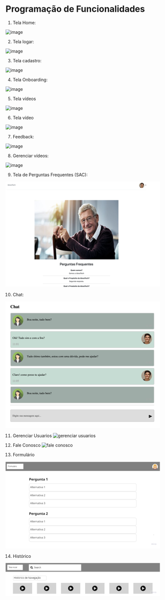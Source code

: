 # Programação de Funcionalidades

1) Tela Home:

![image](https://user-images.githubusercontent.com/91692537/168931679-26b55110-61a1-48b8-8047-60a4310c7af4.png)

2) Tela logar:

![image](https://user-images.githubusercontent.com/91692537/168931786-d610ad46-e8d2-47e4-be63-1524537f71e5.png)

3) Tela cadastro:

![image](https://user-images.githubusercontent.com/91692537/168931840-51bc3634-9bd9-4f3e-bbeb-ad0c603ef770.png)

4) Tela Onboarding:

![image](https://user-images.githubusercontent.com/91692537/168931900-aed9bd72-cf07-45cf-bbc3-92b74f18c86e.png)

5) Tela vídeos

![image](https://user-images.githubusercontent.com/91692537/168932446-536f0964-6f55-44f9-b705-4dcf3386bf4c.png)

6) Tela vídeo

![image](https://user-images.githubusercontent.com/91692537/168932538-53f8d2a7-9add-40db-ab48-0a852d450f5a.png)

7) Feedback:

![image](https://user-images.githubusercontent.com/91692537/168932578-e49f1533-3243-4bfe-b1ee-9698da58e6bb.png)

8) Gerenciar vídeos:

![image](https://user-images.githubusercontent.com/91692537/168932638-36da556b-46a5-4d1e-b876-ed8af04468ed.png)

9) Tela de Perguntas Frequentes (SAC):

![image](https://raw.githubusercontent.com/ICEI-PUC-Minas-PMV-SI/pmv-si-2022-1-e1-proj-web-t2-idoso-tech/main/docs/img/SACPage.png?token=GHSAT0AAAAAABTCBRGVCXZRTEE6XLSKTHQ6YUMEXQA)

10) Chat:

![image](https://raw.githubusercontent.com/ICEI-PUC-Minas-PMV-SI/pmv-si-2022-1-e1-proj-web-t2-idoso-tech/main/docs/img/ChatPage.png?token=GHSAT0AAAAAABTCBRGVF5LJX2CDRYDHKNLGYUMEXDQ)

11) Gerenciar Usuarios 
![gerenciar usuarios](https://user-images.githubusercontent.com/102393486/170141788-b12b0f31-0541-4006-856e-3526472dbd5c.jpg)

12) Fale Conosco
![fale conosco](https://user-images.githubusercontent.com/102393486/170141832-19e3f67e-06f6-4b11-8e21-ef2e2d643f7c.jpg)

13) Formulário

![image](https://github.com/ICEI-PUC-Minas-PMV-SI/pmv-si-2022-1-e1-proj-web-t2-idoso-tech/blob/main/docs/img/Form.png?raw=true)

14) Histórico

![image](https://github.com/ICEI-PUC-Minas-PMV-SI/pmv-si-2022-1-e1-proj-web-t2-idoso-tech/blob/main/docs/img/BrowsingHistory.png?raw=true)


